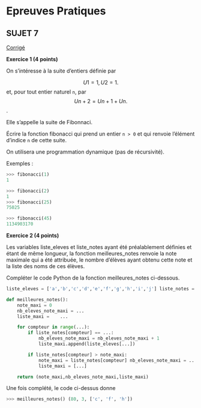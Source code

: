 <script type="text/javascript" src="http://cdn.mathjax.org/mathjax/latest/MathJax.js?config=default"></script>

# **Epreuves Pratiques**
## SUJET 7


[Corrigé](corrige.md)


**Exercice 1 (4 points)**

On s’intéresse à la suite d’entiers définie par

$$U1 = 1, U2 = 1.$$ et, pour tout entier naturel `n`, par $$Un+2 = Un+1 + Un.$$.

Elle s’appelle la suite de Fibonnaci.

Écrire la fonction fibonacci qui prend un entier `n > 0` et qui renvoie l’élément d’indice `n` de cette suite.

On utilisera une programmation dynamique (pas de récursivité).

Exemples :

```Python
>>>	fibonacci(1)
1

>>>	fibonacci(2)
1
>>>	fibonacci(25)
75025

>>>	fibonacci(45)
1134903170
```

**Exercice 2 (4 points)**

Les variables liste_eleves et liste_notes ayant été préalablement définies et étant de même longueur, la fonction meilleures_notes renvoie la note maximale qui a été attribuée, le nombre d’élèves ayant obtenu cette note et la liste des noms de ces élèves.

Compléter le code Python de la fonction  meilleures_notes ci-dessous.

```Python
liste_eleves = ['a','b','c','d','e','f','g','h','i','j'] liste_notes = [1, 40, 80, 60, 58, 80, 75, 80, 60, 24]

def meilleures_notes():
    note_maxi = 0
    nb_eleves_note_maxi = ...
    liste_maxi =	...

    for compteur in range(...):
        if liste_notes[compteur] == ...:
            nb_eleves_note_maxi = nb_eleves_note_maxi + 1
            liste_maxi.append(liste_eleves[...])

        if liste_notes[compteur] > note_maxi:
            note_maxi = liste_notes[compteur] nb_eleves_note_maxi = ... 
            liste_maxi = [...]

    return (note_maxi,nb_eleves_note_maxi,liste_maxi)
```

Une fois complété, le code ci-dessus donne
```Python
>>>	meilleures_notes() (80, 3, ['c', 'f', 'h'])
```